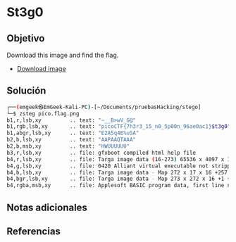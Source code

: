 # St3g0

## Objetivo
Download this image and find the flag.

- [Download image](https://artifacts.picoctf.net/c/215/pico.flag.png)

## Solución
```bash
┌──(emgeek㉿EmGeek-Kali-PC)-[~/Documents/pruebasHacking/stego]  
└─$ zsteg pico.flag.png    
b1,r,lsb,xy         .. text: "~__B>wV_G@"  
b1,rgb,lsb,xy       .. text: "picoCTF{7h3r3_15_n0_5p00n_96ae0ac1}$t3g0"  
b1,abgr,lsb,xy      .. text: "E2A5q4E%uSA"  
b2,b,lsb,xy         .. text: "AAPAAQTAAA"  
b2,b,msb,xy         .. text: "HWUUUUUU"  
b3,r,lsb,xy         .. file: gfxboot compiled html help file  
b4,r,lsb,xy         .. file: Targa image data (16-273) 65536 x 4097 x 1 +4352 +4369 - 1-bit alpha - right "\021\020\001\001\021\021\001\001\021\021\001"  
b4,g,lsb,xy         .. file: 0420 Alliant virtual executable not stripped  
b4,b,lsb,xy         .. file: Targa image data - Map 272 x 17 x 16 +257 +272 - 1-bit alpha "\020\001\021\001\021\020\020\001\020\001\020\001"  
b4,bgr,lsb,xy       .. file: Targa image data - Map 273 x 272 x 16 +1 +4113 - 1-bit alpha "\020\001\001\001"  
b4,rgba,msb,xy      .. file: Applesoft BASIC program data, first line number 8
```

## Notas adicionales




## Referencias